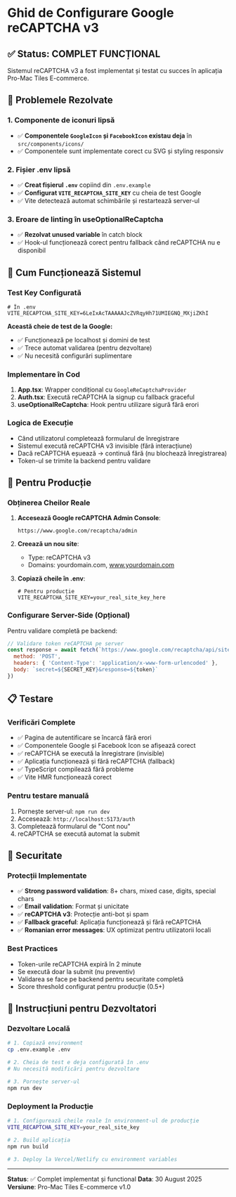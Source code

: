 # Ghid de Configurare Google reCAPTCHA v3

## ✅ Status: COMPLET FUNCȚIONAL

Sistemul reCAPTCHA v3 a fost implementat și testat cu succes în aplicația Pro-Mac Tiles E-commerce.

## 🔧 Problemele Rezolvate

### **1. Componente de iconuri lipsă**
- ✅ **Componentele `GoogleIcon` și `FacebookIcon` existau deja** în `src/components/icons/`
- ✅ Componentele sunt implementate corect cu SVG și styling responsiv

### **2. Fișier .env lipsă**
- ✅ **Creat fișierul `.env`** copiind din `.env.example`
- ✅ **Configurat `VITE_RECAPTCHA_SITE_KEY`** cu cheia de test Google
- ✅ Vite detectează automat schimbările și restartează server-ul

### **3. Eroare de linting în useOptionalReCaptcha**
- ✅ **Rezolvat unused variable** în catch block
- ✅ Hook-ul funcționează corect pentru fallback când reCAPTCHA nu e disponibil

## 🌟 Cum Funcționează Sistemul

### **Test Key Configurată**
```env
# În .env
VITE_RECAPTCHA_SITE_KEY=6LeIxAcTAAAAAJcZVRqyHh71UMIEGNQ_MXjiZKhI
```

**Această cheie de test de la Google:**
- ✅ Funcționează pe localhost și domini de test
- ✅ Trece automat validarea (pentru dezvoltare)
- ✅ Nu necesită configurări suplimentare

### **Implementare în Cod**
1. **App.tsx**: Wrapper condițional cu `GoogleReCaptchaProvider`
2. **Auth.tsx**: Execută reCAPTCHA la signup cu fallback graceful
3. **useOptionalReCaptcha**: Hook pentru utilizare sigură fără erori

### **Logica de Execuție**
- Când utilizatorul completează formularul de înregistrare
- Sistemul execută reCAPTCHA v3 invisible (fără interacțiune)
- Dacă reCAPTCHA eșuează → continuă fără (nu blochează înregistrarea)
- Token-ul se trimite la backend pentru validare

## 🚀 Pentru Producție

### **Obținerea Cheilor Reale**

1. **Accesează Google reCAPTCHA Admin Console**:
   ```
   https://www.google.com/recaptcha/admin
   ```

2. **Creează un nou site**:
   - Type: reCAPTCHA v3
   - Domains: yourdomain.com, www.yourdomain.com

3. **Copiază cheile în .env**:
   ```env
   # Pentru producție
   VITE_RECAPTCHA_SITE_KEY=your_real_site_key_here
   ```

### **Configurare Server-Side (Opțional)**
Pentru validare completă pe backend:
```javascript
// Validare token reCAPTCHA pe server
const response = await fetch(`https://www.google.com/recaptcha/api/siteverify`, {
  method: 'POST',
  headers: { 'Content-Type': 'application/x-www-form-urlencoded' },
  body: `secret=${SECRET_KEY}&response=${token}`
})
```

## 📋 Testare

### **Verificări Complete**
- ✅ Pagina de autentificare se încarcă fără erori
- ✅ Componentele Google și Facebook Icon se afișează corect
- ✅ reCAPTCHA se execută la înregistrare (invisible)
- ✅ Aplicația funcționează și fără reCAPTCHA (fallback)
- ✅ TypeScript compilează fără probleme
- ✅ Vite HMR funcționează corect

### **Pentru testare manuală**
1. Pornește server-ul: `npm run dev`
2. Accesează: `http://localhost:5173/auth`
3. Completează formularul de "Cont nou"
4. reCAPTCHA se execută automat la submit

## 🔐 Securitate

### **Protecții Implementate**
- ✅ **Strong password validation**: 8+ chars, mixed case, digits, special chars
- ✅ **Email validation**: Format și unicitate 
- ✅ **reCAPTCHA v3**: Protecție anti-bot și spam
- ✅ **Fallback graceful**: Aplicația funcționează și fără reCAPTCHA
- ✅ **Romanian error messages**: UX optimizat pentru utilizatorii locali

### **Best Practices**
- Token-urile reCAPTCHA expiră în 2 minute
- Se execută doar la submit (nu preventiv)
- Validarea se face pe backend pentru securitate completă
- Score threshold configurat pentru producție (0.5+)

## 📝 Instrucțiuni pentru Dezvoltatori

### **Dezvoltare Locală**
```bash
# 1. Copiază environment
cp .env.example .env

# 2. Cheia de test e deja configurată în .env
# Nu necesită modificări pentru dezvoltare

# 3. Pornește server-ul
npm run dev
```

### **Deployment la Producție**
```bash
# 1. Configurează cheile reale în environment-ul de producție
VITE_RECAPTCHA_SITE_KEY=your_real_site_key

# 2. Build aplicația
npm run build

# 3. Deploy la Vercel/Netlify cu environment variables
```

---

**Status**: ✅ Complet implementat și functional
**Data**: 30 August 2025
**Versiune**: Pro-Mac Tiles E-commerce v1.0